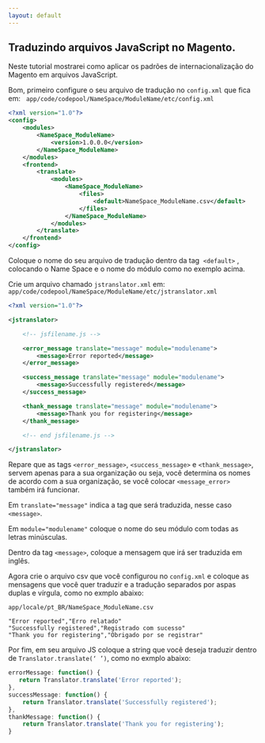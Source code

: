 ```yaml
---
layout: default
---
```


## Traduzindo arquivos JavaScript no Magento.

Neste tutorial mostrarei como aplicar os padrões de internacionalização do Magento em arquivos JavaScript.

Bom, primeiro configure o seu arquivo de tradução no `config.xml` que fica em:  
`app/code/codepool/NameSpace/ModuleName/etc/config.xml`

```xml
<?xml version="1.0"?>
<config>
    <modules>
        <NameSpace_ModuleName>
            <version>1.0.0.0</version>
        </NameSpace_ModuleName>
    </modules>
    <frontend>
        <translate>
            <modules>
                <NameSpace_ModuleName>
                    <files>
                        <default>NameSpace_ModuleName.csv</default>
                    </files>
                </NameSpace_ModuleName>
            </modules>
        </translate>
    </frontend>
</config>
```
Coloque o nome do seu arquivo de tradução dentro da tag  `<default>` , colocando o Name Space e o nome do módulo como no exemplo acima.


Crie um arquivo chamado `jstranslator.xml` em:
`app/code/codepool/NameSpace/ModuleName/etc/jstranslator.xml`

```xml
<?xml version="1.0"?>

<jstranslator>

    <!-- jsfilename.js -->

    <error_message translate="message" module="modulename">
        <message>Error reported</message>
    </error_message>

    <success_message translate="message" module="modulename">
        <message>Successfully registered</message>
    </success_message>

    <thank_message translate="message" module="modulename">
        <message>Thank you for registering</message>
    </thank_message>

    <!-- end jsfilename.js -->

</jstranslator>
```
Repare que as tags `<error_message>`, `<success_message>` e `<thank_message>`, servem apenas para a sua organização ou seja, você determina os nomes de acordo com a sua organização, se você colocar `<message_error>` também irá funcionar.

Em `translate="message"` indica a tag que será traduzida, nesse caso `<message>`.

Em `module="modulename"` coloque o nome do seu módulo com todas as letras minúsculas.

Dentro da tag `<message>`, coloque a mensagem que irá ser traduzida em inglês.


Agora crie o arquivo csv que você configurou no `config.xml` e coloque as mensagens que você quer traduzir e a tradução separados por aspas duplas e vírgula, como no exmplo abaixo:

`app/locale/pt_BR/NameSpace_ModuleName.csv`

```csv
"Error reported","Erro relatado"
"Successfully registered","Registrado com sucesso"
"Thank you for registering","Obrigado por se registrar"
```

Por fim, em seu arquivo JS coloque a string que você deseja traduzir dentro de `Translator.translate(‘ ’)`, como no exmplo abaixo:

```javascript
errorMessage: function() {
   return Translator.translate('Error reported');
},
successMessage: function() {
    return Translator.translate('Successfully registered');
},
thankMessage: function() {
    return Translator.translate('Thank you for registering');
}
```
